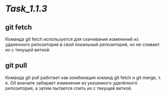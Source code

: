 # ***Task_1.1.3***

## **git fetch**  
Команда git fetch используется для скачивания изменений из удаленного репозитория в свой локальный репозиторий, но не сливает их с текущей веткой.

## **git pull**  
Команда git pull работает как комбинация команд git fetch и git merge, т. е. Git вначале забирает изменения из указанного удалённого репозитория, а затем пытается слить их с текущей веткой.